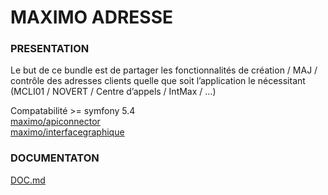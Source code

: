 # MAXIMO ADRESSE
### PRESENTATION
Le but de ce bundle est de partager les fonctionnalités de création / MAJ / contrôle des adresses clients quelle que soit l’application le nécessitant (MCLI01 / NOVERT / Centre d’appels / IntMax / …)

Compatabilité >= symfony 5.4  
[maximo/apiconnector](http://gitlab.maximo.fr:81/dev/projets-web/commun/MaximoApiConnector)  
[maximo/interfacegraphique](http://gitlab.maximo.fr:81/dev/projets-web/commun/MaximoInterfaceGraphique)


### DOCUMENTATON 

[DOC.md](http://gitlab.maximo.fr:81/dev/projets-web/commun/MaximoBlocAdresse/-/blob/master/DOC.md)
